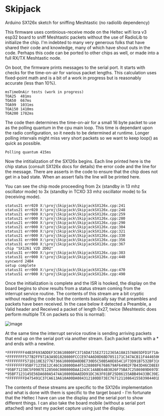 # Skipjack
Arduino SX126x sketch for sniffing Meshtastic (no radiolib dependency)

This firmware uses continious-receive mode on the Heltec wifi lora v3 esp32 board to sniff Meshtastic packets without the use of RadioLib to initialize the chip. I'm indebted to many very generous folks that have shared their code and knowledge, many of which have shout outs in the code. Perhaps this code can be ported to other chips as well, or made into a full RX/TX Meshtastic node.

On boot, the firmware prints messages to the serial port. It starts with checks for the time-on-air for various packet lengths. This calculation uses fixed-point math and is a bit of a work in progress but is reasonably accurate (less than 10%).

```
msTimeOnAir tests (work in progress)
TOA25  481ms
TOA50  667ms
TOA99  1031ms
TOA150 1410ms
TOA200 1782ms
```

The code then determines the time-on-air for a small 16 byte packet to use as the polling quantum in the cpu main loop. This time is dependant upon the radio configuration, so it needs to be determined at runtime. Longer polling intervals might miss very short packets so we want to keep loop() as quick as possible.

```
Polling quantum 415ms
```

Now the intitialization of the SX126x begins. Each line printed here is the chip status <chip mode> <command status> (consult SX126x docs for details) the error code and the line for the message. There are asserts in the code to ensure that the chip does not get in a bad state. When an assert fails the line will be printed here.

You can see the chip mode proceeding from 2x (standby in 13 mhz oscillator mode) to 3x (standby in TCXO 33 mhz oscillator mode) to 5x (receiving mode).

```
status21 err020 X:\proj\Skipjack\SkipjackSX126x.cpp:241
status21 err020 X:\proj\Skipjack\SkipjackSX126x.cpp:248
status21 err000 X:\proj\Skipjack\SkipjackSX126x.cpp:259
status21 err000 X:\proj\Skipjack\SkipjackSX126x.cpp:280
status21 err000 X:\proj\Skipjack\SkipjackSX126x.cpp:290
status21 err000 X:\proj\Skipjack\SkipjackSX126x.cpp:304
status21 err000 X:\proj\Skipjack\SkipjackSX126x.cpp:321
status21 err000 X:\proj\Skipjack\SkipjackSX126x.cpp:330
status31 err000 X:\proj\Skipjack\SkipjackSX126x.cpp:356
status31 err000 X:\proj\Skipjack\SkipjackSX126x.cpp:367
chip "SX1261 V2D 2D02"
status31 err000 X:\proj\Skipjack\SkipjackSX126x.cpp:383
status31 err000 X:\proj\Skipjack\SkipjackSX126x.cpp:440
syncword 24B4
setup complete
status31 err000 X:\proj\Skipjack\SkipjackSX126x.cpp:470
status51 err000 X:\proj\Skipjack\SkipjackSX126x.cpp:490
```

Once the initialization is complete and the ISR is hooked, the display on the board begins to show results from a status stream coming from the interrupt service routine. The contents of this stream are a bit cryptic without reading the code but the contents basically say that preambles and packets have been received. In the case below it detected a Preamble, a Valid header and Received a packet of length 0x27, twice (Meshtestic does perform multiple TX on packets so this is normal):

![image](https://github.com/user-attachments/assets/7181cad3-b240-4d4e-827e-3673c4d531e5)

At the same time the interrupt service routine is sending arriving packets that end up on the serial port via another stream. Each packet starts with a * and ends with a newline.

```
*FFFFFFFF44B3F693ADDEF3C8610800FC3716DA715E27212365A18A157A865DFD1F71A405A76904
*FFFFFFFF577B2FF972A3A9D1820800FCCCE974A6D0D6BD7051171C347ACB11F4446506E34F2DE2
*FFFFFFFF571D110E32776736610800DA0DBE730D5C50B5A0E654C1F73D91B7532BF3166FC09EF3946C9AB4F41B77B431DCAC
*FFFFFFFF95BF71235E12C46C610800DA4F5128808F6768679AF64902F7B43D46CD8EEF3B80C97F2D53129CDEB4A14E397678F4
*95BF71238C5F0907E128566C000800DAA1243C14ABE64B3026F75BA7C2586989D697D71D8E122C3CC0758402FD48B9256E8C76BF11D1FCFD942A9300A6AFDBA4A96AAC7B5FB8ACDBD77F
*95BF7123145E56DA680A5474A10800DAAEDD91DC363F01BF25D86155ABB49433BC39E2253A07EA4A55DDA605F9D3F01710539A84C8BE15D4CD76DB819A203E364683
*FFFFFFFFD475491C37CA613A610A00DA084312180DD73EC7671211086415583984401DB1E4B14125F390673E
```

The contents of these streams are specific to the SX126x implementation and what is done with them is specific to the target board - I'm fortunate that the Heltec I have can use the display and the serial port to show different things. I can also take the board mobile (without a serial port attached) and test my packet capture using just the display.
